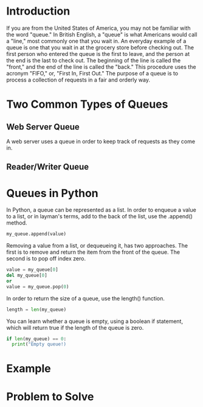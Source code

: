
# Introduction

If you are from the United States of America, you may not be familiar with the word "queue." In British English, a "queue" is what Americans would call a "line," most commonly one that you wait in. An everyday example of a queue is one that you wait in at the grocery store before checking out. The first person who entered the queue is the first to leave, and the person at the end is the last to check out. The beginning of the line is called the "front," and the end of the line is called the "back." This procedure uses the acronym "FIFO," or, "First In, First Out." The purpose of a queue is to process a collection of requests in a fair and orderly way.

# Two Common Types of Queues

## Web Server Queue

A web server uses a queue in order to keep track of requests as they come in. 

## Reader/Writer Queue

# Queues in Python

In Python, a queue can be represented as a list. In order to enqueue a value to a list, or in layman's terms, add to the back of the list, use the .append() method. 

``` python
my_queue.append(value)
```

Removing a value from a list, or dequeueing it, has two approaches. The first is to remove and return the item from the front of the queue. The second is to pop off index zero.

``` python
value = my_queue[0]
del my_queue[0]
or
value = my_queue.pop(0)
```

In order to return the size of a queue, use the length() function.

``` python
length = len(my_queue)
```

You can learn whether a queue is empty, using a boolean if statement, which will return true if the length of the queue is zero.

``` python
if len(my_queue) == 0:
  print("Empty queue!)
```

# Example

# Problem to Solve

